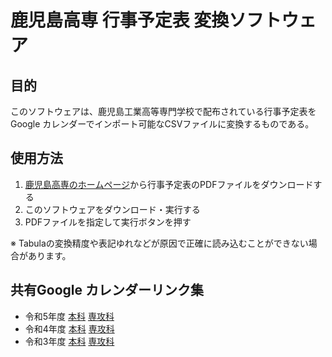 # 鹿児島高専 行事予定表 変換ソフトウェア

## 目的
このソフトウェアは、鹿児島工業高等専門学校で配布されている行事予定表をGoogle カレンダーでインポート可能なCSVファイルに変換するものである。

## 使用方法
1.  [鹿児島高専のホームページ](https://www.kagoshima-ct.ac.jp/student/schedule/)から行事予定表のPDFファイルをダウンロードする
2.  このソフトウェアをダウンロード・実行する
3.  PDFファイルを指定して実行ボタンを押す

※ Tabulaの変換精度や表記ゆれなどが原因で正確に読み込むことができない場合があります。

## 共有Google カレンダーリンク集
- 令和5年度 [本科](https://calendar.google.com/calendar/embed?src=370462ad4ded83d1d23b1a88ced3c021bebc1854479e8a1dbd03b9f55041ee79%40group.calendar.google.com&ctz=Asia%2FTokyo) [専攻科](https://calendar.google.com/calendar/embed?src=7222b3df27a03bb347bc57c1159e2a127140d7fb9f67fff3090c9413836bc76c%40group.calendar.google.com&ctz=Asia%2FTokyo)
- 令和4年度 [本科](https://calendar.google.com/calendar/embed?src=eijd7dqp26h15a9k3uat33uqoo%40group.calendar.google.com&ctz=Asia%2FTokyo) [専攻科](https://calendar.google.com/calendar/embed?src=qcj7pkhq9irvnkv4n9ulp0dcgo%40group.calendar.google.com&ctz=Asia%2FTokyo)
- 令和3年度 [本科](https://calendar.google.com/calendar/embed?src=fg0adt6g7oa3akemm3h0f3bctg%40group.calendar.google.com&ctz=Asia%2FTokyo) [専攻科](https://calendar.google.com/calendar/embed?src=ap87on6b0lc98ubkj60558t7n8%40group.calendar.google.com&ctz=Asia%2FTokyo)

